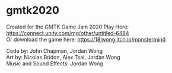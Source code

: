 # gmtk2020
Created for the GMTK Game Jam 2020
Play Here: https://connect.unity.com/mg/other/untitled-6484 <br />
Or download the game here: https://18jwong.itch.io/monstermind

Code by: John Chapman, Jordan Wong <br />
Art by: Nicolas Bridon, Alex Tsai, Jordan Wong <br />
Music and Sound Effects: Jordan Wong
